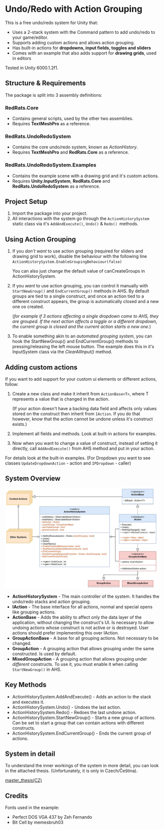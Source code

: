 
# Undo/Redo with Action Grouping
This is a free undo/redo system for Unity that:

- Uses a 2-stack system with the Command pattern to add undo/redo to your game/editor.
- Supports adding custom actions and allows action grouping.
- Has built-in actions for **dropdowns, input fields, toggles and sliders**
- Comes with an example that also adds support for **drawing grids**, used in editors

Tested in Unity 6000.1.2f1.


## Structure & Requirements
The package is split into 3 assembly definitions:

### **RedRats.Core**
- Contains general scripts, used by the other two assemblies.
- Requires **TextMeshPro** as a reference.

### **RedRats.UndoRedoSystem**
  - Contains the core undo/redo system, known as _ActionHistory_.
  - Requires **TextMeshPro** and **RedRats.Core** as a reference.

### **RedRats.UndoRedoSystem.Examples**
- Contains the example scene with a drawing grid and it's custom actions.
- Requires **Unity.InputSystem**, **RedRats.Core** and **RedRats.UndoRedoSystem** as a reference.


## Project Setup

1. Import the package into your project.
2. All interactions with the system go through the `ActionHistorySystem` static class via it's `AddAndExecute()`, `Undo()` & `Redo() `methods.


## Using Action Grouping
1. If you _don't want_ to use action grouping (required for sliders and drawing grid to work), disable the behaviour with the following line
`ActionHistorySystem.EnableGroupingBehaviour(false)`

    You can also just change the default value of canCreateGroups in ActionHistorySystem.
2. If you _want_ to use action grouping, you can control it manually with `StartNewGroup()` and `EndCurrentGroup()` methods in AHS. By default groups are tied to a single construct, and once an action tied to a different construct appears, the group is automatically closed and a new one os created.

   (_for example if 3 actions affecting a single dropdown come to AHS, they are grouped. If the next action affects a toggle or a different dropdown, the current group is closed and the current action starts a new one._)
3. To enable something akin to an _automated grouping system_, you can hook the StartNewGroup() and EndCurrentGroup() methods to pressing/releasing the left mouse button. The example does this in it's InputSystem class via the _ClearAllInput()_ method.


## Adding custom actions
If you want to add support for your custom ui elements or different actions, follow:
1. Create a new class and make it inherit from `ActionBase<T>`, where T represents a value that is changed in the action.

   (If your action doesn't have a backing data field and affects only values stored on the construct then inherit from `IAction`. If you do that however, know that the action cannot be undone unless it's construct exists.)

2. Implement all fields and methods. Look at built-in actions for examples.

3. Now when you want to change a value of construct, instead of setting it directly, call `AddAndExecute()` from AHS method and put in your action.

For details look at the built-in examples. (For Dropdown you want to see classes `UpdateDropdownAction` - action and `IPDropdown` - caller) 


## System Overview
![Undo/Redo class diagram](Images/UndoRedo_class_diagram.jpg)
- **ActionHistorySystem** - The main controller of the system. It handles the undo/redo stacks and action grouping.
- **IAction** - The base interface for all actions, normal and special opens like grouping actions.
- **ActionBase** - Adds the ability to affect only the data layer of the application, without changing the construct's UI. Is necessary to allow undoing actions whose construct is not active or is destroyed. User actions should prefer implementing this over IAction.
- **GroupActionBase** - A base for all grouping actions. Not necessary to be changed.
- **GroupAction** - A grouping action that allows grouping under the same constructed. Is used by default.
- **MixedGroupAction** - A grouping action that allows grouping under _different_ constructs. To use it, you must enable it when calling `StartNewGroup()` in AHS.


## Key Methods
- ActionHistorySystem.AddAndExecute() - Adds an action to the stack and executes it.
- ActionHistorySystem.Undo() - Undoes the last action.
- ActionHistorySystem.Redo() - Redoes the last undone action.
- ActionHistorySystem.StartNewGroup() - Starts a new group of actions. Can be set to start a group that can contain actions with different constructs.
- ActionHistorySystem.EndCurrentGroup() - Ends the current group of actions.

## System in detail
To understand the inner workings of the system in more detail, you can look in the attached thesis. (Unfortunately, it is only in Czech/Čeština).

[master_thesis(CZ)](Documentation_and_implementation_of_functions_that_improve_the_usability_of_the_software_Jan_Kunetka.pdf)

## Credits
Fonts used in the example:

- Perfect DOS VGA 437 by Zeh Fernando
- Bit Cell by memesbruh03